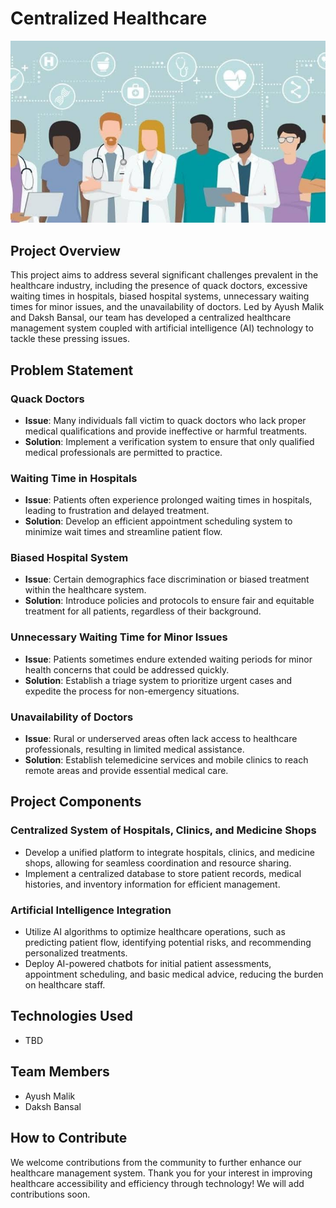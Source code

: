 # Centralized Healthcare
![A project designed for Improved Health care](images(4).jpeg)

## Project Overview

This project aims to address several significant challenges prevalent in the healthcare industry, including the presence of quack doctors, excessive waiting times in hospitals, biased hospital systems, unnecessary waiting times for minor issues, and the unavailability of doctors. Led by Ayush Malik and Daksh Bansal, our team has developed a centralized healthcare management system coupled with artificial intelligence (AI) technology to tackle these pressing issues.

## Problem Statement

### Quack Doctors
- **Issue**: Many individuals fall victim to quack doctors who lack proper medical qualifications and provide ineffective or harmful treatments.
- **Solution**: Implement a verification system to ensure that only qualified medical professionals are permitted to practice.

### Waiting Time in Hospitals
- **Issue**: Patients often experience prolonged waiting times in hospitals, leading to frustration and delayed treatment.
- **Solution**: Develop an efficient appointment scheduling system to minimize wait times and streamline patient flow.

### Biased Hospital System
- **Issue**: Certain demographics face discrimination or biased treatment within the healthcare system.
- **Solution**: Introduce policies and protocols to ensure fair and equitable treatment for all patients, regardless of their background.

### Unnecessary Waiting Time for Minor Issues
- **Issue**: Patients sometimes endure extended waiting periods for minor health concerns that could be addressed quickly.
- **Solution**: Establish a triage system to prioritize urgent cases and expedite the process for non-emergency situations.

### Unavailability of Doctors
- **Issue**: Rural or underserved areas often lack access to healthcare professionals, resulting in limited medical assistance.
- **Solution**: Establish telemedicine services and mobile clinics to reach remote areas and provide essential medical care.

## Project Components

### Centralized System of Hospitals, Clinics, and Medicine Shops
- Develop a unified platform to integrate hospitals, clinics, and medicine shops, allowing for seamless coordination and resource sharing.
- Implement a centralized database to store patient records, medical histories, and inventory information for efficient management.

### Artificial Intelligence Integration
- Utilize AI algorithms to optimize healthcare operations, such as predicting patient flow, identifying potential risks, and recommending personalized treatments.
- Deploy AI-powered chatbots for initial patient assessments, appointment scheduling, and basic medical advice, reducing the burden on healthcare staff.

## Technologies Used

- TBD

## Team Members

- Ayush Malik
- Daksh Bansal

## How to Contribute

We welcome contributions from the community to further enhance our healthcare management system.
Thank you for your interest in improving healthcare accessibility and efficiency through technology! We will add contributions soon.

